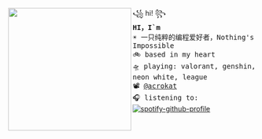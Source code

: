 <a href="https://tenor.com/view/eevee-pokemon-wink-pixel-gif-15197794"><img align="left" width="250" src="http://pa1.narvii.com/6184/7bb2f1a0a502c787559b3e0032205d1c21b570cd_00.gif"></a> ꧁ hi! ꧂<br><samp>
  <b>HI，I`m <codebaby></b><br>
  ☀️ 一只纯粹的编程爱好者，Nothing's Impossible <br>
  🚲 based in my heart <br>
  🛸 playing: valorant, genshin, neon white, league  <br>
  📽 [@acrokat](https://github.com/codebabydxj) <br>
  🎧 listening to: <br></samp>
[![spotify-github-profile](https://spotify-github-profile.vercel.app/api/view?uid=22thftxib35zraloo4ct2unwa&cover_image=true&theme=novatorem)](https://github.com/kittinan/spotify-github-profile) <br>
<br><br><br><br><br>



